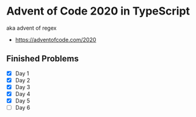# Advent of Code 2020 in TypeScript
aka advent of regex

- https://adventofcode.com/2020

## Finished Problems
- [x] Day 1
- [x] Day 2
- [x] Day 3
- [x] Day 4
- [x] Day 5
- [ ] Day 6